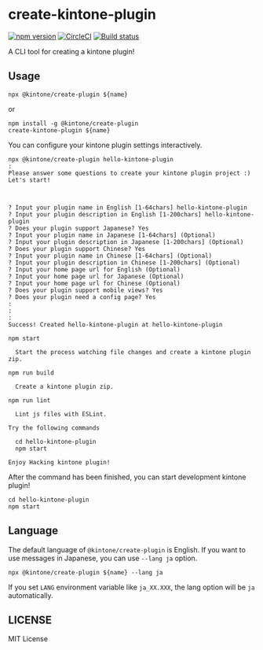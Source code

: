 # create-kintone-plugin

[![npm version](https://badge.fury.io/js/%40kintone%2Fcreate-plugin.svg)](https://badge.fury.io/js/%40kintone%2Fcreate-plugin)
[![CircleCI](https://circleci.com/gh/kintone/create-plugin.svg?style=shield)](https://circleci.com/gh/kintone/create-plugin)
[![Build status](https://ci.appveyor.com/api/projects/status/8yw1p1qntqlgg6v5?svg=true)](https://ci.appveyor.com/project/koba04/create-plugin)

A CLI tool for creating a kintone plugin!

## Usage

```
npx @kintone/create-plugin ${name}
```

or

```
npm install -g @kintone/create-plugin
create-kintone-plugin ${name}
```

You can configure your kintone plugin settings interactively.

```
npx @kintone/create-plugin hello-kintone-plugin
:
Please answer some questions to create your kintone plugin project :)
Let's start!



? Input your plugin name in English [1-64chars] hello-kintone-plugin
? Input your plugin description in English [1-200chars] hello-kintone-plugin
? Does your plugin support Japanese? Yes
? Input your plugin name in Japanese [1-64chars] (Optional)
? Input your plugin description in Japanese [1-200chars] (Optional)
? Does your plugin support Chinese? Yes
? Input your plugin name in Chinese [1-64chars] (Optional)
? Input your plugin description in Chinese [1-200chars] (Optional)
? Input your home page url for English (Optional)
? Input your home page url for Japanese (Optional)
? Input your home page url for Chinese (Optional)
? Does your plugin support mobile views? Yes
? Does your plugin need a config page? Yes
:
:
:
Success! Created hello-kintone-plugin at hello-kintone-plugin

npm start

  Start the process watching file changes and create a kintone plugin zip.

npm run build

  Create a kintone plugin zip.

npm run lint

  Lint js files with ESLint.

Try the following commands

  cd hello-kintone-plugin
  npm start

Enjoy Hacking kintone plugin!
```

After the command has been finished, you can start development kintone plugin!

```
cd hello-kintone-plugin
npm start
```

## Language

The default language of `@kintone/create-plugin` is English.
If you want to use messages in Japanese, you can use `--lang ja` option.

```
npx @kintone/create-plugin ${name} --lang ja
```

If you set `LANG` environment variable like `ja_XX.XXX`, the lang option will be `ja` automatically.

## LICENSE

MIT License
